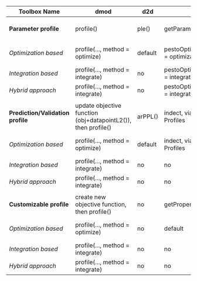| Toolbox Name                      | dmod                                                          | d2d     | PESTO                                     | Copasi                               |
|-----------------------------------|---------------------------------------------------------------|---------|-------------------------------------------|--------------------------------------|
| **Parameter profile**             | profile()                                                     | ple()   | getParameterProfiles()                    | indect, via PyCoTools or workarounds |
| *Optimization based*              | profile(..., method = optimize)                               | default | pestoOptions.profileMethod = optimization | indect, via PyCoTools or workarounds |
| *Integration based*               | profile(..., method = integrate)                              | no      | pestoOptions.profileMethod = integration  | no                                   |
| *Hybrid approach*                 | profile(..., method = integrate)                              | no      | pestoOptions.profileMethod = integration  | no                                   |
|                                   |                                                               |         |                                           |                                      |
| **Prediction/Validation profile** | update objective function (obj+datapointL2()), then profile() | arPPL() | indect, via customizable Profiles         | indect, via customizable Profiles    |
| *Optimization based*              | profile(..., method = optimize)                               | default | indect, via customizable Profiles         | indect, via customizable Profiles    |
| *Integration based*               | profile(..., method = integrate)                              | no      | no                                        | no                                   |
| *Hybrid approach*                 | profile(..., method = integrate)                              | no      | no                                        | no                                   |
|                                   |                                                               |         |                                           |                                      |
| **Customizable profile**          | create new objective function, then profile()                 | no      | getPropertyProfiles()                     | indect, via PyCoTools or workarounds |
| *Optimization based*              | profile(..., method = optimize)                               | no      | default                                   | indect, via PyCoTools or workarounds |
| *Integration based*               | profile(..., method = integrate)                              | no      | no                                        | no                                   |
| *Hybrid approach*                 | profile(..., method = integrate)                              | no      | no                                        | no                                   |
